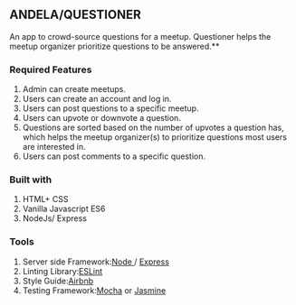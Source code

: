 ## ANDELA/QUESTIONER

An app to crowd-source questions for a meetup.
Questioner helps the meetup organizer prioritize
questions to be answered.**

### Required Features
1. Admin can create meetups.
2. Users can create an account and log in.
3. Users can post questions to a specific meetup.
4. Users can  upvote or  downvote a question.
5. Questions are sorted based on the number of upvotes a question has, which helps the
meetup organizer(s) to prioritize questions most users are interested in.
6. Users can post comments to a specific question.

### Built with
1. HTML+ CSS
2. Vanilla Javascript ES6
3. NodeJs/ Express
### Tools
1. Server side Framework:[Node ](https://nodejs.org/)/ [Express](https://expressjs.com/)
2. Linting Library:[ESLint](https://eslint.org/)
3. Style Guide:[Airbnb](https://github.com/airbnb/javascript)
4. Testing Framework:[Mocha](https://mochajs.org/) or [Jasmine](https://jasmine.github.io/)
